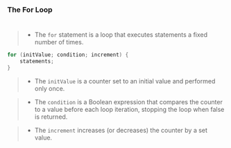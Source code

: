 ### The For Loop
#

> - The `for` statement is a loop that executes statements a fixed
    number of times.

```c
for (initValue; condition; increment) {
    statements;
}
```

> - The `initValue` is a counter set to an initial value and
    performed only once.

> - The `condition` is a Boolean expression that compares the
    counter to a value before each loop iteration, stopping the
    loop when false is returned.

> - The `increment` increases (or decreases) the counter by a set
    value.
